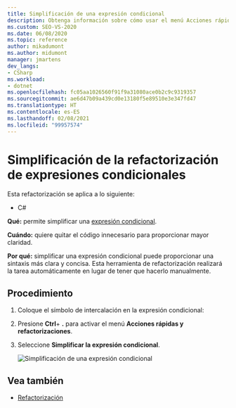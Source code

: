 ```yaml
---
title: Simplificación de una expresión condicional
description: Obtenga información sobre cómo usar el menú Acciones rápidas y refactorizaciones para simplificar una expresión condicional.
ms.custom: SEO-VS-2020
ms.date: 06/08/2020
ms.topic: reference
author: mikadumont
ms.author: midumont
manager: jmartens
dev_langs:
- CSharp
ms.workload:
- dotnet
ms.openlocfilehash: fc05aa1026560f91f9a31080ace0b2c9c9319357
ms.sourcegitcommit: ae6d47b09a439cd0e13180f5e89510e3e347fd47
ms.translationtype: HT
ms.contentlocale: es-ES
ms.lasthandoff: 02/08/2021
ms.locfileid: "99957574"
---
```

# <a name="simplify-conditional-expression-refactoring"></a>Simplificación de la refactorización de expresiones condicionales

Esta refactorización se aplica a lo siguiente:

- C#

**Qué:** permite simplificar una [expresión condicional](/dotnet/csharp/language-reference/operators/conditional-operator).

**Cuándo:** quiere quitar el código innecesario para proporcionar mayor claridad.

**Por qué:** simplificar una expresión condicional puede proporcionar una sintaxis más clara y concisa. Esta herramienta de refactorización realizará la tarea automáticamente en lugar de tener que hacerlo manualmente.

## <a name="how-to"></a>Procedimiento

1. Coloque el símbolo de intercalación en la expresión condicional:

2. Presione **Ctrl**+ **.** para activar el menú **Acciones rápidas y refactorizaciones**.

3. Seleccione **Simplificar la expresión condicional**.

    ![Simplificación de una expresión condicional](media/simplify-conditional-expression.png)

## <a name="see-also"></a>Vea también

- [Refactorización](../refactoring-in-visual-studio.md)
